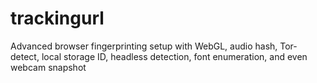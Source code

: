 # trackingurl
Advanced browser fingerprinting setup with WebGL, audio hash, Tor-detect, local storage ID, headless detection, font enumeration, and even webcam snapshot
